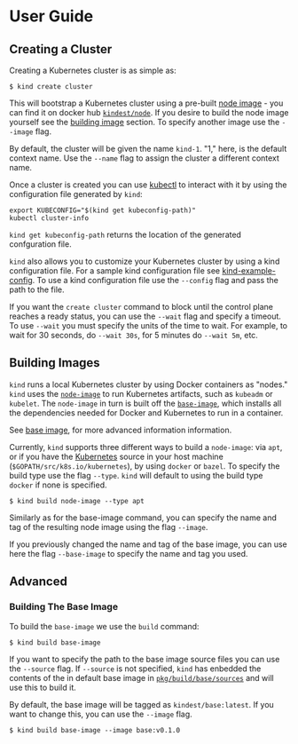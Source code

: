 # User Guide

## Creating a Cluster

Creating a Kubernetes cluster is as simple as:
```
$ kind create cluster
```

This will bootstrap a Kubernetes cluster using a pre-built 
[node image][node image] - you can find it on docker hub
[`kindest/node`][kindest/node]. 
If you desire to build the node image yourself see the 
[building image](#building-images) section.
To specify another image use the `--image` flag.

By default, the cluster will be given the name `kind-1`. "1," here, is the
default context name. 
Use the `--name` flag to assign the cluster a different context name.

Once a cluster is created you can use [kubectl][kubectl] to interact with it by
using the configuration file generated by `kind`:
```
export KUBECONFIG="$(kind get kubeconfig-path)"
kubectl cluster-info
```

`kind get kubeconfig-path` returns the location of the generated confguration
file.

`kind` also allows you to customize your Kubernetes cluster by using a kind
configuration file.
For a sample kind configuration file see 
[kind-example-config][kind-example-config].
To use a kind configuration file use the `--config` flag and pass the path to
the file.

If you want the `create cluster` command to block until the control plane
reaches a ready status, you can use the `--wait` flag and specify a timeout.
To use `--wait` you must specify the units of the time to wait. For example, to
wait for 30 seconds, do `--wait 30s`, for 5 minutes do `--wait 5m`, etc.


## Building Images

`kind` runs a local Kubernetes cluster by using Docker containers as "nodes."
`kind` uses the [`node-image`][node image] to run Kubernetes artifacts, such
as `kubeadm` or `kubelet`.
The `node-image` in turn is built off the [`base-image`][base image], which
installs all the dependencies needed for Docker and Kubernetes to run in a
container.

See [base image](#base-image), for more advanced information information.

Currently, `kind` supports three different ways to build a `node-image`: via
`apt`, or if you have the [Kubernetes][kubernetes] source in your host machine
(`$GOPATH/src/k8s.io/kubernetes`), by using `docker` or `bazel`.
To specify the build type use the flag `--type`.
`kind` will default to using the build type `docker` if none is specified.

```
$ kind build node-image --type apt
```

Similarly as for the base-image command, you can specify the name and tag of
the resulting node image using the flag `--image`.

If you previously changed the name and tag of the base image, you can use here
the flag `--base-image` to specify the name and tag you used.

## Advanced

### Building The Base Image
To build the `base-image` we use the `build` command:
```
$ kind build base-image
```

If you want to specify the path to the base image source files you can use the
`--source` flag.
If `--source` is not specified, `kind` has enbedded the contents of the in
default base image in [`pkg/build/base/sources`][pkg/build/base/sources] and
will use this to build it.

By default, the base image will be tagged as `kindest/base:latest`.
If you want to change this, you can use the `--image` flag.

```
$ kind build base-image --image base:v0.1.0
```


[node image]: ../design/base-image.md
[base image]: ../design/node-image.md
[kind-example-config]: ./kind-example-config.yaml
[pkg/build/base/sources]: ./../../pkg/build/base/sources
[kubernetes]: https://github.com/kubernetes/kubernetes
[kindest/node]: https://hub.docker.com/r/kindest/node/
[kubectl]: https://kubernetes.io/docs/reference/kubectl/overview/
